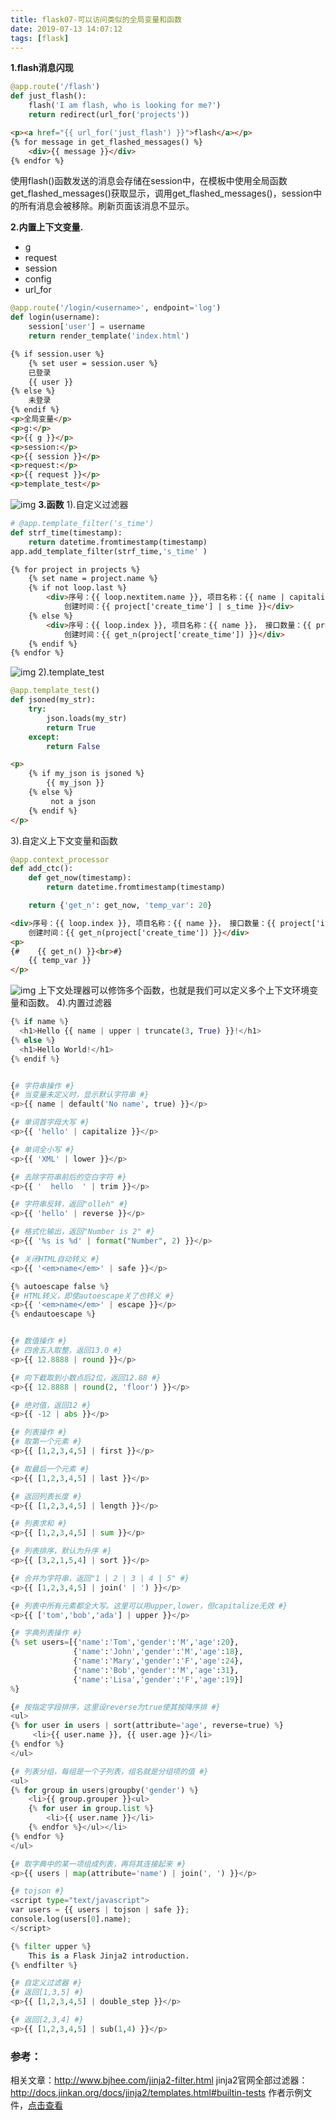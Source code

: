 ```yaml
---
title: flask07-可以访问类似的全局变量和函数
date: 2019-07-13 14:07:12
tags: [flask]
---
```

**1.flash消息闪现**

```python
@app.route('/flash')
def just_flash():
    flash('I am flash, who is looking for me?')
    return redirect(url_for('projects'))
```

```html
<p><a href="{{ url_for('just_flash') }}">flash</a></p>
{% for message in get_flashed_messages() %}
    <div>{{ message }}</div>
{% endfor %}
```

使用flash()函数发送的消息会存储在session中，在模板中使用全局函数get_flashed_messages()获取显示，调用get_flashed_messages()，session中的所有消息会被移除。刷新页面该消息不显示。

**2.内置上下文变量.**

- g
- request
- session
- config
- url_for
```python
@app.route('/login/<username>', endpoint='log')
def login(username):
    session['user'] = username
    return render_template('index.html')
```

<!-- more -->

```html
{% if session.user %}
    {% set user = session.user %}
    已登录
    {{ user }}
{% else %}
    未登录
{% endif %}
<p>全局变量</p>
<p>g:</p>
<p>{{ g }}</p>
<p>session:</p>
<p>{{ session }}</p>
<p>request:</p>
<p>{{ request }}</p>
<p>template_test</p>
```
![img](/img/python/flask/gsrc.png)
**3.函数**
1).自定义过滤器

```python
# @app.template_filter('s_time')
def strf_time(timestamp):
    return datetime.fromtimestamp(timestamp)
app.add_template_filter(strf_time,'s_time' )
```
```html
{% for project in projects %}
    {% set name = project.name %}
    {% if not loop.last %}
        <div>序号：{{ loop.nextitem.name }}, 项目名称：{{ name | capitalize |upper }}， 接口数量：{{ project['interface_num'] }}，
            创建时间：{{ project['create_time'] | s_time }}</div>
    {% else %}
        <div>序号：{{ loop.index }}, 项目名称：{{ name }}， 接口数量：{{ project['interface_num'] }}，
            创建时间：{{ get_n(project['create_time']) }}</div>
    {% endif %}
{% endfor %}
```
![img](/img/python/flask/filter.png)
2).template_test
```python
@app.template_test()
def jsoned(my_str):
    try:
        json.loads(my_str)
        return True
    except:
        return False
```
```html
<p>
    {% if my_json is jsoned %}
        {{ my_json }}
    {% else %}
         not a json
    {% endif %}
</p>
```
3).自定义上下文变量和函数
```python
@app.context_processor
def add_ctc():
    def get_now(timestamp):
        return datetime.fromtimestamp(timestamp)

    return {'get_n': get_now, 'temp_var': 20}
```
```html
<div>序号：{{ loop.index }}, 项目名称：{{ name }}， 接口数量：{{ project['interface_num'] }}，
    创建时间：{{ get_n(project['create_time']) }}</div>
<p>
{#    {{ get_n() }}<br>#}
    {{ temp_var }}
</p>
```
![img](/img/python/flask/context.png)
上下文处理器可以修饰多个函数，也就是我们可以定义多个上下文环境变量和函数。
4).内置过滤器
```python
{% if name %}
  <h1>Hello {{ name | upper | truncate(3, True) }}!</h1>
{% else %}
  <h1>Hello World!</h1>
{% endif %}


{# 字符串操作 #}
{# 当变量未定义时，显示默认字符串 #}
<p>{{ name | default('No name', true) }}</p>

{# 单词首字母大写 #}
<p>{{ 'hello' | capitalize }}</p>

{# 单词全小写 #}
<p>{{ 'XML' | lower }}</p>

{# 去除字符串前后的空白字符 #}
<p>{{ '  hello  ' | trim }}</p>

{# 字符串反转，返回"olleh" #}
<p>{{ 'hello' | reverse }}</p>

{# 格式化输出，返回"Number is 2" #}
<p>{{ '%s is %d' | format("Number", 2) }}</p>

{# 关闭HTML自动转义 #}
<p>{{ '<em>name</em>' | safe }}</p>

{% autoescape false %}
{# HTML转义，即使autoescape关了也转义 #}
<p>{{ '<em>name</em>' | escape }}</p>
{% endautoescape %}


{# 数值操作 #}
{# 四舍五入取整，返回13.0 #}
<p>{{ 12.8888 | round }}</p>

{# 向下截取到小数点后2位，返回12.88 #}
<p>{{ 12.8888 | round(2, 'floor') }}</p>

{# 绝对值，返回12 #}
<p>{{ -12 | abs }}</p>

{# 列表操作 #}
{# 取第一个元素 #}
<p>{{ [1,2,3,4,5] | first }}</p>

{# 取最后一个元素 #}
<p>{{ [1,2,3,4,5] | last }}</p>

{# 返回列表长度 #}
<p>{{ [1,2,3,4,5] | length }}</p>

{# 列表求和 #}
<p>{{ [1,2,3,4,5] | sum }}</p>

{# 列表排序，默认为升序 #}
<p>{{ [3,2,1,5,4] | sort }}</p>

{# 合并为字符串，返回"1 | 2 | 3 | 4 | 5" #}
<p>{{ [1,2,3,4,5] | join(' | ') }}</p>

{# 列表中所有元素都全大写。这里可以用upper,lower，但capitalize无效 #}
<p>{{ ['tom','bob','ada'] | upper }}</p>

{# 字典列表操作 #}
{% set users=[{'name':'Tom','gender':'M','age':20},
              {'name':'John','gender':'M','age':18},
              {'name':'Mary','gender':'F','age':24},
              {'name':'Bob','gender':'M','age':31},
              {'name':'Lisa','gender':'F','age':19}]
%}

{# 按指定字段排序，这里设reverse为true使其按降序排 #}
<ul>
{% for user in users | sort(attribute='age', reverse=true) %}
     <li>{{ user.name }}, {{ user.age }}</li>
{% endfor %}
</ul>

{# 列表分组，每组是一个子列表，组名就是分组项的值 #}
<ul>
{% for group in users|groupby('gender') %}
    <li>{{ group.grouper }}<ul>
    {% for user in group.list %}
        <li>{{ user.name }}</li>
    {% endfor %}</ul></li>
{% endfor %}
</ul>

{# 取字典中的某一项组成列表，再将其连接起来 #}
<p>{{ users | map(attribute='name') | join(', ') }}</p>

{# tojson #}
<script type="text/javascript">
var users = {{ users | tojson | safe }};
console.log(users[0].name);
</script>

{% filter upper %}
    This is a Flask Jinja2 introduction.
{% endfilter %}

{# 自定义过滤器 #}
{# 返回[1,3,5] #}
<p>{{ [1,2,3,4,5] | double_step }}</p>

{# 返回[2,3,4] #}
<p>{{ [1,2,3,4,5] | sub(1,4) }}</p>
```

### 参考：
相关文章：http://www.bjhee.com/jinja2-filter.html
jinja2官网全部过滤器：http://docs.jinkan.org/docs/jinja2/templates.html#builtin-tests
作者示例文件，[点击查看](https://github.com/icon-python/python-study/tree/master/flask08)








